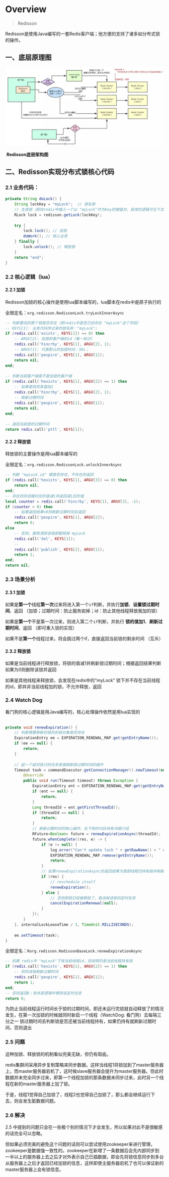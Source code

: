 # Overview

> Redisson

Redisson是使用Java编写的一套Redis客户端；他方便的支持了诸多如分布式锁的操作。

## 一、底层原理图

![img](resources/7b50c7a2cdbf70f49f416f44148541a1.png)

​																							**Redisson底层架构图**

## 二、Redisson实现分布式锁核心代码

### 2.1 业务代码：

```java
private String doLock() {
    String lockKey = "myLock";  // 锁名称
    // 生成锁（即向redis中插入一个以 "myLock"作为key的键值对，具体的逻辑可见下文）
    RLock lock = redisson.getLock(lockKey);  

    try {
        lock.lock(); // 加锁
        doWork(); // 核心业务
    } finally {
        lock.unlock(); // 释放锁
    }
    return "end";
}
```

### 2.2 核心逻辑（lua）

#### 2.2.1 加锁

Redisson加锁的核心操作是使用lua脚本编写的，lua脚本在redis中是原子执行的

全限定名：`org.redisson.RedissonLock.tryLockInnerAsync`

```lua
-- 判断要加的那个锁是否存在（即redis中是否已经存在 "myLock"这个字段）
-- KEYS[1]: 业务代码传过来的锁名称："myLock";
if (redis.call('exists', KEYS[1]) == 0) then 
    -- ARGV[2]: 加锁的客户端的id（唯一标识）
    redis.call('hincrby', KEYS[1], ARGV[2], 1);   
	-- ARGV[1]: 代表默认的加锁时间：30s；
    redis.call('pexpire', KEYS[1], ARGV[1]);   
    return nil; 
end; 

-- 判断当前客户端是不是加锁的客户端
if (redis.call('hexists', KEYS[1], ARGV[2]) == 1) then 
	-- 如果是则将其值加1
    redis.call('hincrby', KEYS[1], ARGV[2], 1); 
	-- 刷新过期时间
    redis.call('pexpire', KEYS[1], ARGV[1]); 
    return nil; 
end; 

-- 返回当前锁的过期时间
return redis.call('pttl', KEYS[1]);
```

#### 2.2.2 释放锁

释放锁的主要操作是用lua脚本编写的

全限定名：`org.redisson.RedissonLock.unlockInnerAsync`

```lua
-- 判断 "myLock.id" 键是否存在，不存在则返回
if (redis.call('hexists', KEYS[1], ARGV[3]) == 0) then
    return nil;
end;
-- 存在则将该键对应的值减1并返回减1后的值
local counter = redis.call('hincrby', KEYS[1], ARGV[3], -1);
if (counter > 0) then
    -- 如果返回结果>0则刷新过期时间后返回
    redis.call('pexpire', KEYS[1], ARGV[2]);
    return 0;
else
    -- 否则，删除清除该锁即删除掉 myLock
    redis.call('del', KEYS[1]);
    -- 
    redis.call('publish', KEYS[2], ARGV[1]);
    return 1;
end;
return nil;
```

### 2.3 场景分析

#### 2.3.1 加锁

如果是**第一个**线程**第一次**过来将进入第一个`if`判断，并执行**加锁**、**设置锁过期时间**、返回 （加锁；过期时间：防止服务宕掉；id：防止其他线程释放我加的锁）

如果是**第一个**不是第一次过来，则进入第二个`if`判断，并执行 **锁的值加1**、**刷新过期时间**、返回 （即可重入锁的实现）

如果不是**第一个**线程过来，将会跳过两个if，直接返回当前锁的剩余时间 （互斥）

#### 2.3.2 释放锁

如果是当前线程进行释放锁，将锁的值减1并刷新锁过期时间；根据返回结果判断如果为0则删除该锁并返回

如果是其他线程来释放锁，会发现在redis中的“myLock” 锁下并不存在当前线程的id，即并非当前线程加的锁，不允许释放，返回

### 2.4 Watch Dog

看门狗的核心逻辑是用Java编写的，核心处理操作依然是用lua实现的

```Java

private void renewExpiration() {
    // 判断需要刷新的锁的封装对象是否存在
    ExpirationEntry ee = EXPIRATION_RENEWAL_MAP.get(getEntryName());
    if (ee == null) {
        return;
    }
    
    // 起一个延时执行的任务来做刷新锁过期时间的操作
    Timeout task = commandExecutor.getConnectionManager().newTimeout(new TimerTask() {
        @Override
        public void run(Timeout timeout) throws Exception {
            ExpirationEntry ent = EXPIRATION_RENEWAL_MAP.get(getEntryName());
            if (ent == null) {
                return;
            }
            Long threadId = ent.getFirstThreadId();
            if (threadId == null) {
                return;
            }
            // 刷新过期时间的核心操作，在下侧的代码块有详细介绍
            RFuture<Boolean> future = renewExpirationAsync(threadId);
            future.whenComplete((res, e) -> {
                if (e != null) {
                    log.error("Can't update lock " + getRawName() + " expiration", e);
                    EXPIRATION_RENEWAL_MAP.remove(getEntryName());
                    return;
                }
                // 如果renewExpirationAsync的返回结果为真即线程仍持有锁并刷新成功，则将在延时（internalLockLeaseTime / 3）后递归调用自身
                if (res) {
                    // reschedule itself
                    renewExpiration();
                } else {
                    // 否则即锁已经被释放了，取消掉该锁的定时任务
                    cancelExpirationRenewal(null);
                }
            });
        }
    }, internalLockLeaseTime / 3, TimeUnit.MILLISECONDS);
    
    ee.setTimeout(task);
}
```

全限定名：`Rorg.redisson.RedissonBaseLock.renewExpirationAsync`

```lua
-- 如果 redis中 "myLock"下有当前线程id，则说明仍是当前线程持有锁
if (redis.call('hexists', KEYS[1], ARGV[2]) == 1) then 
    -- 则将该锁刷新过期时间
    redis.call('pexpire', KEYS[1], ARGV[1]); 
    return 1; 
end; 
-- 否则返回0；到外部逻辑中移除该定时任务
return 0;
```

为防止当前线程运行时间长于锁的过期时间，即还未运行完锁就自动释放了的情况发生，在第一次加锁的时候就同时新启一个线程（WatchDog: 看门狗）去每隔三分之一 锁过期时间去判断锁是否还被当前线程持有，如果仍持有就刷新过期时间，否则退出

### 2.5 问题

这种加锁、释放锁的机制看似完美无缺，但仍有瑕疵。

redis集群间采用异步复制策略来同步数据。这样当线程1将锁加到了master服务器上，而master服务器宕机了，这时候slave服务器会提升为master服务器。但此时数据并未完全同步过来，即第一个线程加锁的那条数据未同步过来，此时另一个线程在新的master服务器上加了锁。

于是，线程1觉得自己加锁了，线程2也觉得自己加锁了，那么都会继续运行下去，则会发生脏数据问题。

### 2.6 解决

2.5 中提到的问题只会在一些极个别的情况下才会发生，所以如果对此不是很敏感的话完全可以忽略。

但如果必须完美的避免这个问题的话则可以尝试使用zookeeper来进行管理，zookeeper是数据强一致性的。zookeeper在新增了一条数据后会先内部同步到一半以上的服务器上去之后才对外表示自己已插数据，即会先将锁信息同步到多台从服务器上之后才返回已经加锁的信息，这样即使主服务器宕机了也可以保证新的master服务器上会有锁信息。
































































